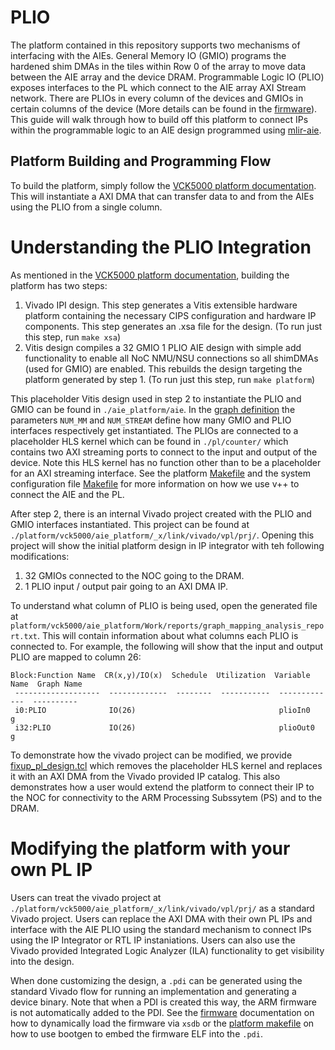 # PLIO

The platform contained in this repository supports two mechanisms of interfacing with the AIEs. General Memory IO (GMIO) programs the hardened shim DMAs in the tiles within Row 0 of the array to move data between the AIE array and the device DRAM. Programmable Logic IO (PLIO) exposes interfaces to the PL which connect to the AIE array AXI Stream network. There are PLIOs in every column of the devices and GMIOs in certain columns of the device (More details can be found in the [firmware](../../firmware/)). This guide will walk through how to build off this platform to connect IPs within the programmable logic to an AIE design programmed using [mlir-aie](https://github.com/Xilinx/mlir-aie). 

## Platform Building and Programming Flow

To build the platform, simply follow the [VCK5000 platform documentation](./README.md). This will instantiate a AXI DMA that can transfer data to and from the AIEs using the PLIO from a single column. 

# Understanding the PLIO Integration

As mentioned in the [VCK5000 platform documentation](./README.md), building the platform has two steps:

1. Vivado IPI design. This step generates a Vitis extensible hardware platform containing the necessary CIPS configuration and hardware IP components. This step generates an .xsa file for the design. (To run just this step, run `make xsa`)
2. Vitis design compiles a 32 GMIO 1 PLIO AIE design with simple add functionality to enable all NoC NMU/NSU connections so all shimDMAs (used for GMIO) are enabled. This rebuilds the design targeting the platform generated by step 1. (To run just this step, run `make platform`)

This placeholder Vitis design used in step 2 to instantiate the PLIO and GMIO can be found in `./aie_platform/aie`. In the [graph definition](./aie_platform/aie/graph.h) the parameters `NUM_MM` and `NUM_STREAM` define how many GMIO and PLIO interfaces respectively get instantiated. The PLIOs are connected to a placeholder HLS kernel which can be found in `./pl/counter/` which contains two AXI streaming ports to connect to the input and output of the device. Note this HLS kernel has no function other than to be a placeholder for an AXI streaming interface. See the platform [Makefile](./aie_platform/Makefile) and the system configuration file [Makefile](./aie_platform/system.cfg) for more information on how we use v++ to connect the AIE and the PL. 

After step 2, there is an internal Vivado project created with the PLIO and GMIO interfaces instantiated. This project can be found at `./platform/vck5000/aie_platform/_x/link/vivado/vpl/prj/`. Opening this project will show the initial platform design in IP integrator with teh following modifications:

1. 32 GMIOs connected to the NOC going to the DRAM.
2. 1 PLIO input / output pair going to an AXI DMA IP.

To understand what column of PLIO is being used, open the generated file at `platform/vck5000/aie_platform/Work/reports/graph_mapping_analysis_report.txt`. This will contain information about what columns each PLIO is connected to. For example, the following will show that the input and output PLIO are mapped to column 26:

```
Block:Function Name  CR(x,y)/IO(x)  Schedule  Utilization  Variable Name  Graph Name
 -------------------  -------------  --------  -----------  -------------  ----------
 i0:PLIO              IO(26)                                plioIn0        g
 i32:PLIO             IO(26)                                plioOut0       g
```

To demonstrate how the vivado project can be modified, we provide [fixup\_pl\_design.tcl](./aie_platform/fixup_pl_design.tcl) which removes the placeholder HLS kernel and replaces it with an AXI DMA from the Vivado provided IP catalog. This also demonstrates how a user would extend the platform to connect their IP to the NOC for connectivity to the ARM Processing Subssytem (PS) and to the DRAM. 

# Modifying the platform with your own PL IP

Users can treat the vivado project at `./platform/vck5000/aie_platform/_x/link/vivado/vpl/prj/` as a standard Vivado project. Users can replace the AXI DMA with their own PL IPs and interface with the AIE PLIO using the standard mechanism to connect IPs using the IP Integrator or RTL IP instaniations. Users can also use the Vivado provided Integrated Logic Analyzer (ILA) functionality to get visibility into the design.

When done customizing the design, a `.pdi` can be generated using the standard Vivado flow for running an implementation and generating a device binary. Note that when a PDI is created this way, the ARM firmware is not automatically added to the PDI. See the [firmware](../../firmware/) documentation on how to dynamically load the firmware via `xsdb` or the [platform makefile](./aie_platform/Makefile) on how to use bootgen to embed the firmware ELF into the `.pdi`.
